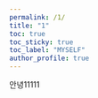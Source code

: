 ```yaml
---
permalink: /1/
title: "1"
toc: true
toc_sticky: true
toc_label: "MYSELF"
author_profile: true
---
```


안녕11111